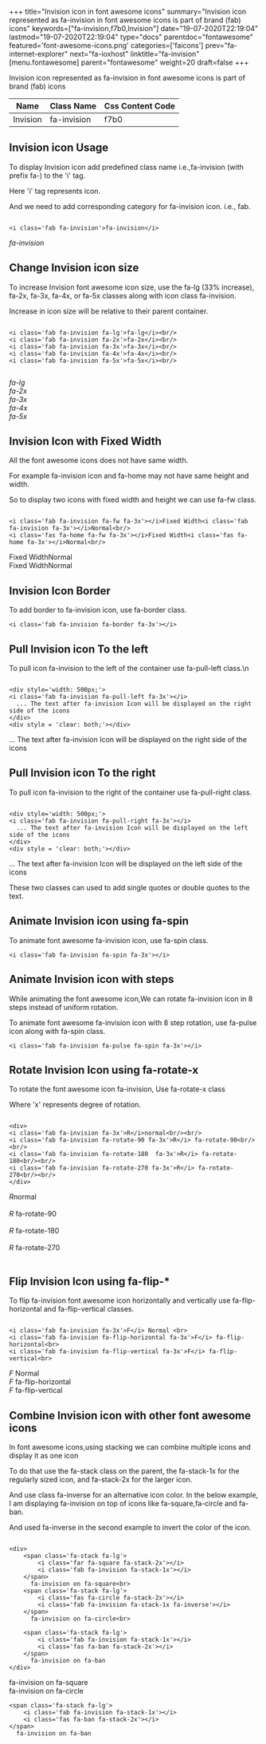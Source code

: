 +++
title="Invision icon in font awesome icons"
summary="Invision icon represented as fa-invision in font awesome icons is part of brand (fab) icons"
keywords=["fa-invision,f7b0,Invision"]
date="19-07-2020T22:19:04"
lastmod="19-07-2020T22:19:04"
type="docs"
parentdoc="fontawesome"
featured='font-awesome-icons.png'
categories=['faicons']
prev="fa-internet-explorer"
next="fa-ioxhost"
linktitle="fa-invision"
[menu.fontawesome]
parent="fontawesome"
weight=20
draft=false
+++


Invision icon represented as fa-invision in font awesome icons is part of brand (fab) icons

<div class='table-responsive'><table class='table'><thead><tr><th>Name</th><th>Class Name</th><th>Css Content Code</th></tr></thead><tbody><tr><td>Invision</td><td>fa-invision</td><td>f7b0</td></tr></tbody></table></div>



## Invision icon Usage

To display Invision icon add predefined class name i.e.,fa-invision (with prefix fa-) to the 'i' tag.

Here 'i' tag represents icon.

And we need to add corresponding category for fa-invision icon. i.e., fab.


```

<i class='fab fa-invision'>fa-invision</i>
```

<i class='fab fa-invision'>fa-invision</i>




## Change Invision icon size
To increase Invision font awesome icon size, use the fa-lg (33% increase), fa-2x, fa-3x, fa-4x, or fa-5x classes along with icon class fa-invision.

Increase in icon size will be relative to their parent container. 

```

<i class='fab fa-invision fa-lg'>fa-lg</i><br/>
<i class='fab fa-invision fa-2x'>fa-2x</i><br/>
<i class='fab fa-invision fa-3x'>fa-3x</i><br/>
<i class='fab fa-invision fa-4x'>fa-4x</i><br/>
<i class='fab fa-invision fa-5x'>fa-5x</i><br/>
            
```

<i class='fab fa-invision fa-lg'>fa-lg</i><br/>
<i class='fab fa-invision fa-2x'>fa-2x</i><br/>
<i class='fab fa-invision fa-3x'>fa-3x</i><br/>
<i class='fab fa-invision fa-4x'>fa-4x</i><br/>
<i class='fab fa-invision fa-5x'>fa-5x</i><br/>
            



## Invision Icon with Fixed Width 

All the font awesome icons does not have same width.

For example fa-invision icon and fa-home may not have same height and width.

So to display two icons with fixed width and height we can use fa-fw class.


```

<i class='fab fa-invision fa-fw fa-3x'></i>Fixed Width<i class='fab fa-invision fa-3x'></i>Normal<br/>
<i class='fas fa-home fa-fw fa-3x'></i>Fixed Width<i class='fas fa-home fa-3x'></i>Normal<br/>
```

<i class='fab fa-invision fa-fw fa-3x'></i>Fixed Width<i class='fab fa-invision fa-3x'></i>Normal<br/>
<i class='fas fa-home fa-fw fa-3x'></i>Fixed Width<i class='fas fa-home fa-3x'></i>Normal<br/>



## Invision Icon Border 

To add border to fa-invision icon, use fa-border class.


```
<i class='fab fa-invision fa-border fa-3x'></i>

```
<i class='fab fa-invision fa-border fa-3x'></i>





## Pull Invision icon To the left

To pull icon fa-invision to the left of the container use fa-pull-left class.\n

```

<div style='width: 500px;'>
<i class='fab fa-invision fa-pull-left fa-3x'></i>
  ... The text after fa-invision Icon will be displayed on the right side of the icons
</div>
<div style = 'clear: both;'></div>
```

<div style='width: 500px;'>
<i class='fab fa-invision fa-pull-left fa-3x'></i>
  ... The text after fa-invision Icon will be displayed on the right side of the icons
</div>
<div style = 'clear: both;'></div>




## Pull Invision icon To the right
To pull icon fa-invision to the right of the container use fa-pull-right class.

```

<div style='width: 500px;'>
<i class='fab fa-invision fa-pull-right fa-3x'></i>
  ... The text after fa-invision Icon will be displayed on the left side of the icons
</div>
<div style = 'clear: both;'></div>
```

<div style='width: 500px;'>
<i class='fab fa-invision fa-pull-right fa-3x'></i>
  ... The text after fa-invision Icon will be displayed on the left side of the icons
</div>
<div style = 'clear: both;'></div>

These two classes can used to add single quotes or double quotes to the text.


## Animate Invision icon using fa-spin
To animate font awesome fa-invision icon, use fa-spin class.

```
<i class='fab fa-invision fa-spin fa-3x'></i>
```
<i class='fab fa-invision fa-spin fa-3x'></i>




## Animate Invision icon with steps
While animating the font awesome icon,We can rotate fa-invision icon in 8 steps instead of uniform rotation.

To animate font awesome fa-invision icon with 8 step rotation, use fa-pulse icon along with fa-spin class.


```
<i class='fab fa-invision fa-pulse fa-spin fa-3x'></i>

```
<i class='fab fa-invision fa-pulse fa-spin fa-3x'></i>





## Rotate Invision Icon using fa-rotate-x
To rotate the font awesome icon fa-invision, Use fa-rotate-x class

Where 'x' represents degree of rotation.


```

<div>
<i class='fab fa-invision fa-3x'>R</i>normal<br/><br/>
<i class='fab fa-invision fa-rotate-90 fa-3x'>R</i> fa-rotate-90<br/><br/> 
<i class='fab fa-invision fa-rotate-180  fa-3x'>R</i> fa-rotate-180<br/><br/> 
<i class='fab fa-invision fa-rotate-270 fa-3x'>R</i> fa-rotate-270<br/><br/>
</div>
```

<div>
<i class='fab fa-invision fa-3x'>R</i>normal<br/><br/>
<i class='fab fa-invision fa-rotate-90 fa-3x'>R</i> fa-rotate-90<br/><br/> 
<i class='fab fa-invision fa-rotate-180  fa-3x'>R</i> fa-rotate-180<br/><br/> 
<i class='fab fa-invision fa-rotate-270 fa-3x'>R</i> fa-rotate-270<br/><br/>
</div>




## Flip Invision Icon using fa-flip-*
To flip fa-invision font awesome icon horizontally and vertically use fa-flip-horizontal and fa-flip-vertical classes. 

```

<i class='fab fa-invision fa-3x'>F</i> Normal <br>
<i class='fab fa-invision fa-flip-horizontal fa-3x'>F</i> fa-flip-horizontal<br>
<i class='fab fa-invision fa-flip-vertical fa-3x'>F</i> fa-flip-vertical<br>
```

<i class='fab fa-invision fa-3x'>F</i> Normal <br>
<i class='fab fa-invision fa-flip-horizontal fa-3x'>F</i> fa-flip-horizontal<br>
<i class='fab fa-invision fa-flip-vertical fa-3x'>F</i> fa-flip-vertical<br>




## Combine Invision icon with other font awesome icons
In font awesome icons,using stacking we can combine multiple icons and display it as one icon 

To do that use the fa-stack class on the parent, the fa-stack-1x for the regularly sized icon, and fa-stack-2x for the larger icon.

And use class fa-inverse for an alternative icon color. 
In the below example, I am displaying fa-invision on top of icons like fa-square,fa-circle and fa-ban.

And used fa-inverse in the second example to invert the color of the icon.

```

<div>
    <span class='fa-stack fa-lg'>
        <i class='far fa-square fa-stack-2x'></i>
        <i class='fab fa-invision fa-stack-1x'></i>
    </span>
      fa-invision on fa-square<br>
    <span class='fa-stack fa-lg'>
        <i class='fas fa-circle fa-stack-2x'></i>
        <i class='fab fa-invision fa-stack-1x fa-inverse'></i>
    </span>
      fa-invision on fa-circle<br>

    <span class='fa-stack fa-lg'>
        <i class='fab fa-invision fa-stack-1x'></i>
        <i class='fas fa-ban fa-stack-2x'></i>
    </span>
      fa-invision on fa-ban
</div>
```

<div>
    <span class='fa-stack fa-lg'>
        <i class='far fa-square fa-stack-2x'></i>
        <i class='fab fa-invision fa-stack-1x'></i>
    </span>
      fa-invision on fa-square<br>
    <span class='fa-stack fa-lg'>
        <i class='fas fa-circle fa-stack-2x'></i>
        <i class='fab fa-invision fa-stack-1x fa-inverse'></i>
    </span>
      fa-invision on fa-circle<br>

    <span class='fa-stack fa-lg'>
        <i class='fab fa-invision fa-stack-1x'></i>
        <i class='fas fa-ban fa-stack-2x'></i>
    </span>
      fa-invision on fa-ban
</div>







